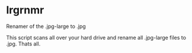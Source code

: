 # lrgrnmr
Renamer of the .jpg-large to .jpg

This script scans all over your hard drive and rename all .jpg-large files to .jpg. Thats all.

